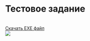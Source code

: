 <h1>Тестовое задание</h1>
<br>
<a href='https://disk.yandex.ru/d/oultjmxYI45mkA'>Скачать EXE файл</a>
<br>
<img src="https://user-images.githubusercontent.com/93596353/182686146-dbf31122-2044-4290-a97c-69e796c6ae3f.png">

